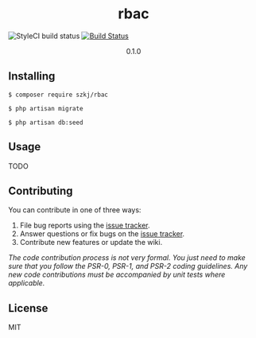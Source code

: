 <h1 align="center"> rbac </h1>

![StyleCI build status](https://github.styleci.io/repos/307898344/shield) 
[![Build Status](https://travis-ci.org/nbhtm2014/api-rbac.svg?branch=master)](https://travis-ci.org/nbhtm2014/api-rbac)
<p align="center"> 
0.1.0
</p>


## Installing

```shell
$ composer require szkj/rbac

$ php artisan migrate

$ php artisan db:seed
```

## Usage

TODO

## Contributing

You can contribute in one of three ways:

1. File bug reports using the [issue tracker](https://github.com/szkj/rbac/issues).
2. Answer questions or fix bugs on the [issue tracker](https://github.com/szkj/rbac/issues).
3. Contribute new features or update the wiki.

_The code contribution process is not very formal. You just need to make sure that you follow the PSR-0, PSR-1, and PSR-2 coding guidelines. Any new code contributions must be accompanied by unit tests where applicable._

## License

MIT